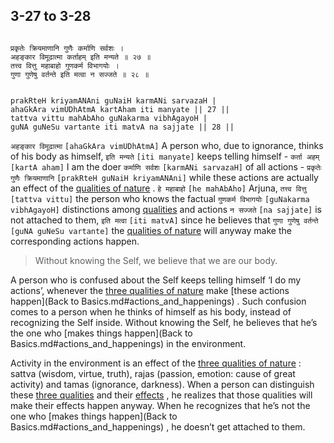 ## 3-27 to 3-28


```shloka-sa

प्रकृतेः क्रियमाणानि गुणैः कर्माणि सर्वशः ।
अहङ्कार विमूढात्मा कर्ताहम् इति मन्यते ॥ २७ ॥
तत्त्व वित्तु महाबाहो गुणकर्म विभागयोः ।
गुणा गुणेषु वर्तन्ते इति मत्वा न सज्जते ॥ २८ ॥

```
```shloka-sa-hk

prakRteH kriyamANAni guNaiH karmANi sarvazaH |
ahaGkAra vimUDhAtmA kartAham iti manyate || 27 ||
tattva vittu mahAbAho guNakarma vibhAgayoH |
guNA guNeSu vartante iti matvA na sajjate || 28 ||

```
`अहङ्कार विमूढात्मा` `[ahaGkAra vimUDhAtmA]` A person who, due to ignorance, thinks of his body as himself, `इति मन्यते` `[iti manyate]` keeps telling himself - `कर्ता अहम्` `[kartA aham]` I am the doer `कर्माणि सर्वशः` `[karmANi sarvazaH]` of all actions - `प्रकृतेः गुणैः क्रियमाणानि` `[prakRteH guNaiH kriyamANAni]` while these actions are actually an effect of the 
[qualities of nature](2-45_to_2-46.md#satva_rajas_tamas)
.
`हे महाबाहो` `[he mahAbAho]` Arjuna, `तत्त्व वित्तु` `[tattva vittu]` the person who knows the factual `गुणकर्म विभागयोः` `[guNakarma vibhAgayoH]` distinctions among 
[qualities](2-45_to_2-46.md#satva_rajas_tamas)
 and actions `न सज्जते` `[na sajjate]` is not attached to them, `इति मत्वा` `[iti matvA]` since he believes that `गुणा गुणेषु वर्तन्ते` `[guNA guNeSu vartante]` the 
[qualities of nature](2-45_to_2-46.md#satva_rajas_tamas)
 will anyway make the corresponding actions happen.


<a name='applnote_60'></a>
> Without knowing the Self, we believe that we are our body.



A person who is confused about the Self keeps telling himself ‘I do my actions’, whenever the 
[three qualities of nature](14-22.md#satva_rajas_tamas_effects)
 make 
[these actions happen](Back to Basics.md#actions_and_happenings)
. Such confusion comes to a person when he thinks of himself as his body, instead of recognizing the Self inside. Without knowing the Self, he believes that he’s the one who 
[makes things happen](Back to Basics.md#actions_and_happenings)
 in the environment. 

Activity in the environment is an effect of the 
[three qualities of nature](14-22.md#satva_rajas_tamas_effects)
: sattva (wisdom, virtue, truth), rajas (passion, emotion: cause of great activity) and tamas (ignorance, darkness). When a person can distinguish these 
[three qualities](2-45_to_2-46.md#satva_rajas_tamas)
 and their 
[effects](14-22.md#satva_rajas_tamas_effects)
, he realizes that those qualities will make their effects happen anyway. When he recognizes that he’s not the one who 
[makes things happen](Back to Basics.md#actions_and_happenings)
, he doesn’t get attached to them.


